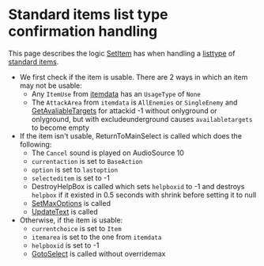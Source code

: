 # Standard items list type confirmation handling
This page describes the logic [SetItem](../SetItem.md) has when handling a [listtype](../../../ItemList/listtype.md) of [standard items](../../../ItemList/List%20Types%20Group%20Details/Items%20List%20Type.md).

- We first check if the item is usable. There are 2 ways in which an item may not be usable:
    - Any `ItemUse` from [itemdata](../../TextAsset%20Data/Items%20data.md#itemdata) has an `UsageType` of `None`
    - The `AttackArea` from `itemdata` is `AllEnemies` or `SingleEnemy` and [GetAvaliableTargets](../Actors%20states/GetAvaliableTargets.md) for attackid -1 without onlyground or onlyground, but with excludeunderground causes `availabletargets` to become empty
- If the item isn't usable, ReturnToMainSelect is called which does the following:
    - The `Cancel` sound is played on AudioSource 10
    - `currentaction` is set to `BaseAction`
    - `option` is set to `lastoption`
    - `selecteditem` is set to -1
    - DestroyHelpBox is called which sets `helpboxid` to -1 and destroys `helpbox` if it existed in 0.5 seconds with shrink before setting it to null
    - [SetMaxOptions](SetMaxOptions.md) is called
    - [UpdateText](../Visual%20rendering/UpdateText.md) is called
- Otherwise, if the item is usable:
    - `currentchoice` is set to `Item`
    - `itemarea` is set to the one from `itemdata`
    - `helpboxid` is set to -1
    - [GotoSelect](../GotoSelect.md) is called without overridemax
